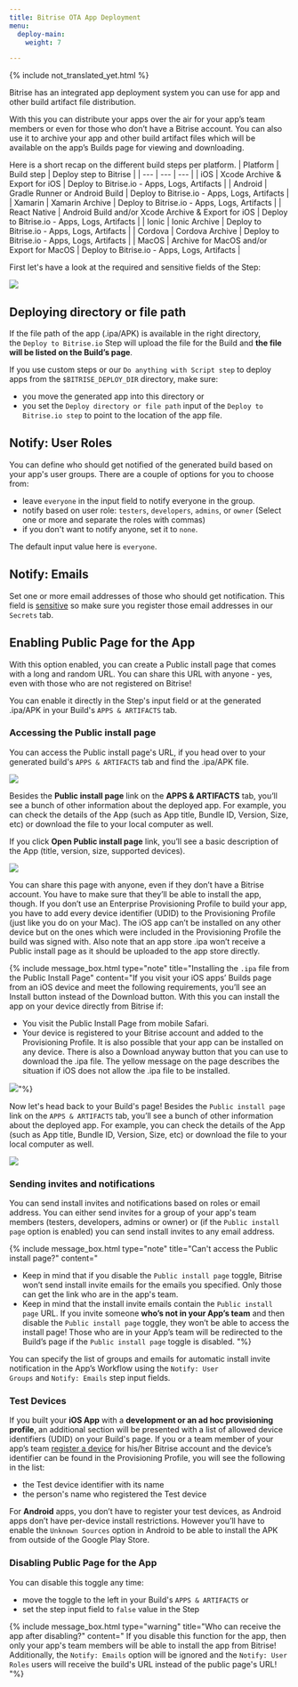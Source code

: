 ```yaml
---
title: Bitrise OTA App Deployment
menu:
  deploy-main:
    weight: 7

---
```

{% include not_translated_yet.html %}

Bitrise has an integrated app deployment system you can use for app and other build artifact file distribution.

With this you can distribute your apps over the air for your app’s team members or even for those who don’t have a Bitrise account. You can also use it to archive your app and other build artifact files which will be available on the app’s Builds page for viewing and downloading.

Here is a short recap on the different build steps per platform.
| Platform | Build step | Deploy step to Bitrise |
| --- | --- | --- |
| iOS | Xcode Archive & Export for iOS | Deploy to Bitrise.io - Apps, Logs, Artifacts |
| Android | Gradle Runner or Android Build | Deploy to Bitrise.io - Apps, Logs, Artifacts |
| Xamarin | Xamarin Archive | Deploy to Bitrise.io - Apps, Logs, Artifacts |
| React Native | Android Build and/or Xcode Archive & Export for iOS | Deploy to Bitrise.io - Apps, Logs, Artifacts |
| Ionic | Ionic Archive | Deploy to Bitrise.io - Apps, Logs, Artifacts |
| Cordova | Cordova Archive | Deploy to Bitrise.io - Apps, Logs, Artifacts |
| MacOS | Archive for MacOS and/or Export for MacOS | Deploy to Bitrise.io - Apps, Logs, Artifacts |

First let's have a look at the required and sensitive fields of the Step:

![](/img/deploy-to-bitrise.png)

## Deploying directory or file path

If the file path of the app (.ipa/APK) is available in the right directory, the `Deploy to Bitrise.io` Step will upload the file for the Build and **the file will be listed on the Build’s page**.

If you use custom steps or our `Do anything with Script step` to deploy apps from the `$BITRISE_DEPLOY_DIR` directory, make sure:

* you move the generated app into this directory or
* you set the `Deploy directory or file path` input of the `Deploy to Bitrise.io step` to point to the location of the app file.

## Notify: User Roles

You can define who should get notified of the generated build based on your app's user groups. There are a couple of options for you to choose from:

* leave `everyone` in the input field to notify everyone in the group.
* notify based on user role: `testers`, `developers`, `admins`, or `owner` (Select one or more and separate the roles with commas)
* if you don't want to notify anyone, set it to `none`.

The default input value here is `everyone`.

## Notify: Emails

Set one or more email addresses of those who should get notification. This field is  [sensitive](/builds/env-vars-secret-env-vars/) so make sure you register those email addresses in our `Secrets` tab.

## Enabling Public Page for the App

With this option enabled, you can create a Public install page that comes with a long and random URL. You can share this URL with anyone - yes, even with those who are not registered on Bitrise!

You can enable it directly in the Step's input field or at the generated .ipa/APK in your Build's `APPS & ARTIFACTS` tab.

### Accessing the Public install page

You can access the Public install page's URL, if you head over to your generated build's `APPS & ARTIFACTS` tab and find the .ipa/APK file.

![](/img/public-install-page-1.png)

Besides the **Public install page** link on the **APPS & ARTIFACTS** tab, you’ll see a bunch of other information about the deployed app. For example, you can check the details of the App (such as App title, Bundle ID, Version, Size, etc) or download the file to your local computer as well.

If you click **Open Public install page** link, you’ll see a basic description of the App (title, version, size, supported devices).

![](/img/oat-publicinstallpage.png)

You can share this page with anyone, even if they don’t have a Bitrise account. You have to make sure that they’ll be able to install the app, though. If you don’t use an Enterprise Provisioning Profile to build your app, you have to add every device identifier (UDID) to the Provisioning Profile (just like you do on your Mac). The iOS app can’t be installed on any other device but on the ones which were included in the Provisioning Profile the build was signed with. Also note that an app store .ipa won’t receive a Public install page as it should be uploaded to the app store directly.

{% include message_box.html type="note" title="Installing the `.ipa` file from the Public Install Page" content="If you visit your iOS apps’ Builds page from an iOS device and meet the following requirements, you’ll see an Install button instead of the Download button. With this you can install the app on your device directly from Bitrise if:

* You visit the Public Install Page from mobile Safari.
* Your device is registered to your Bitrise account and added to the Provisioning Profile.
  It is also possible that your app can be installed on any device. There is also a Download anyway button that you can use to download the .ipa file. The yellow message on the page describes the situation if iOS does not allow the .ipa file to be installed.

![](/img/install-only-available.png)"%}

Now let's head back to your Build's page! Besides the `Public install page` link on the `APPS & ARTIFACTS` tab, you’ll see a bunch of other information about the deployed app. For example, you can check the details of the App (such as App title, Bundle ID, Version, Size, etc) or download the file to your local computer as well.

![](/img/app-release-unsigned.jpg)

### Sending invites and notifications

You can send install invites and notifications based on roles or email address. You can either send invites for a group of your app's team members (testers, developers, admins or owner) or (if the `Public install page` option is enabled) you can send install invites to any email address.

{% include message_box.html type="note" title="Can't access the Public install page?" content="

* Keep in mind that if you disable the `Public install page` toggle, Bitrise won’t send install invite emails for the emails you specified. Only those can get the link who are in the app's team.
* Keep in mind that the install invite emails contain the `Public install page` URL. If you invite someone **who’s not in your App’s team** and then disable the `Public install page` toggle, they won’t be able to access the install page! Those who are in your App’s team will be redirected to the Build’s page if the `Public install page` toggle is disabled. "%}

You can specify the list of groups and emails for automatic install invite notification in the App’s Workflow using the `Notify: User Groups` and `Notify: Emails` step input fields.

### Test Devices

If you built your **iOS App** with a **development or an ad hoc provisioning profile**, an additional section will be presented with a list of allowed device identifiers (UDID) on your Build's page. If you or a team member of your app’s team [register a device](/testing/registering-a-test-device/) for his/her Bitrise account and the device’s identifier can be found in the Provisioning Profile, you will see the following in the list:

* the Test device identifier with its name
* the person's name who registered the Test device

For **Android** apps, you don’t have to register your test devices, as Android apps don’t have per-device install restrictions. However you’ll have to enable the `Unknown Sources` option in Android to be able to install the APK from outside of the Google Play Store.

### Disabling Public Page for the App

You can disable this toggle any time:

* move the toggle to the left in your Build's `APPS & ARTIFACTS` or
* set the step input field to `false` value in the Step

{% include message_box.html type="warning" title="Who can receive the app after disabling?" content=" If you disable this function for the app, then only your app's team members will be able to install the app from Bitrise! Additionally, the `Notify: Emails` option will be ignored and the `Notify: User Roles` users will receive the build's URL instead of the public page's URL! "%}